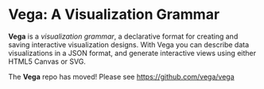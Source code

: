 Vega: A Visualization Grammar
====

**Vega** is a _visualization grammar_, a declarative format for creating and
saving interactive visualization designs. With Vega you can describe data 
visualizations in a JSON format, and generate interactive views using either 
HTML5 Canvas or SVG.

The __Vega__ repo has moved! Please see https://github.com/vega/vega
